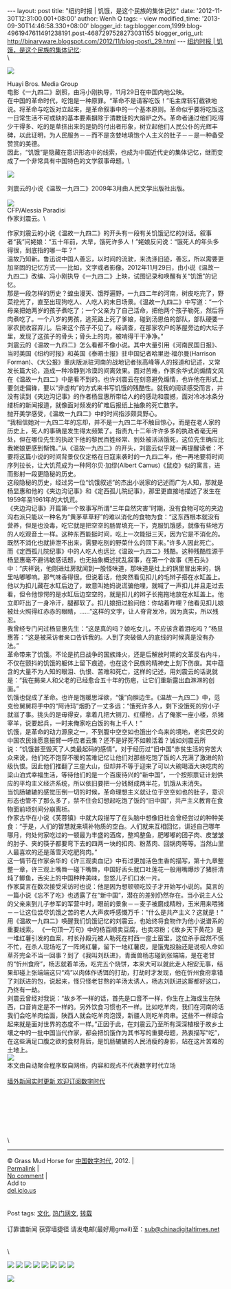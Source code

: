 --- layout: post title: "纽约时报 | 饥饿，是这个民族的集体记忆" date:
'2012-11-30T12:31:00.001+08:00' author: Wenh Q tags: - view
modified\_time: '2013-09-30T14:46:58.330+08:00' blogger\_id:
tag:blogger.com,1999:blog-4961947611491238191.post-4687297528273031155
blogger\_orig\_url:
http://binaryware.blogspot.com/2012/11/blog-post\_29.html --- [纽约时报
|
饥饿，是这个民族的集体记忆](http://feedproxy.google.com/~r/chinagfwblog/~3/dKcyPjJyZuk/):
\
\

![](http://graphics8.nytimes.com/images/2012/11/28/movies/cc291942a/cc291942a-articleLarge.jpg)

Huayi Bros. Media Group\
电影《一九四二》剧照，由冯小刚执导，11月29日在中国内地公映。\
在中国的革命时代，吃饱是一种原罪。“革命不是请客吃饭！”毛主席斩钉截铁地说。将革命与吃饭对立起来，是革命叙事中的一个基本原则。革命似乎要将吃饭这一日常生活不可或缺的基本要素摒除于清教徒的大熔炉之外。革命者通过他们吃得少干得多、吃的是草挤出来的是奶的付出者形象，树立起他们人民公仆的光辉丰碑，以此证明，为人民服务－－而不是贪婪地填饱个人主义的肚子－－是一种备受赞赏的美德。\
因此，“饥饿”是隐藏在意识形态中的线索，也成为中国近代史的集体记忆，继而变成了一个非常具有中国特色的文学叙事母题。\

![](http://graphics8.nytimes.com/images/2012/11/28/movies/cc291942/cc291942-popup.jpg)

刘震云的小说《温故一九四二》2009年3月由人民文学出版社出版。\
\
![](http://graphics8.nytimes.com/images/2012/11/27/movies/liuzhenyun/liuzhenyun-popup.jpg)\
CFP/Alessia Paradisi\
作家刘震云。\

作家刘震云的小说《温故一九四二》的开头有一段有关饥饿记忆的对话。叙事者“我”问姥娘：“五十年前，大旱，饿死许多人！”姥娘反问说：“饿死人的年头多得很，到底指的哪一年？”\
温故乃知新。鲁迅说中国人善忘，以时间的流驶，来洗涤旧迹，善忘，所以需要更加坚固的记忆方式——比如，文字或者影像。2012年11月29日，由小说《温故一九四二》改编、冯小刚执导《一九四二》上映，试图记录和唤醒有关“饥饿”的记忆。\
那是一段怎样的历史？蝗虫漫天、饿殍遍野，一九四二年的河南，树皮吃完了，野菜挖光了，直至出现狗吃人、人吃人的末日场景。《温故一九四二》中写道：“一个母亲把她两岁的孩子煮吃了；一个父亲为了自己活命，把他两个孩子勒死，然后将肉煮吃了。一个八岁的男孩，逃荒路上死了爹娘，碰到汤恩伯的部队，部队硬要一家农民收容弃儿。后来这个孩子不见了。经调查，在那家农户的茅屋旁边的大坛子里，发现了这孩子的骨头；骨头上的肉，被啃得干干净净。”\
刘震云的《温故一九四二》怎么看都不像小说。其中大量引用《河南民国日报》、当时美国《纽约时报》和英国《泰晤士报》驻中国记者哈里逊·福尔曼(Harrison
Forman)、《大公报》重庆版派驻河南的战地记者张高峰等人的报道和记述，又常发长篇大论，造成一种冷静到冷漠的间离效果。面对苦难，作家余华式的煽情文风在《温故一九四二》中是看不到的。也许刘震云在刻意避免煽情，也许他在形式上要剑走偏锋，要以“非虚构”的方式来书写饥饿的残酷性。就我的阅读感受而言，并没有读到《夹边沟记事》的作者杨显惠所带给人的的感动和震撼，面对冷冰冰条分缕析的新闻报道，就像面对频发的矿难后报纸上抽象的死亡数字。\
抛开美学感受，《温故一九四二》中的时间指涉颇具野心。\
“我相信她对一九四二年的忘却，并不是一九四二年不触目惊心，而是在老人家的历史上，死人的事确是发生得太频繁了。指责九十二年许许多多的执政者毫无用处，但在哪位先生的执政下他的黎民百姓经常、到处被活活饿死，这位先生确应比我姥娘更感到惭愧。”从《温故一九四二》的开头，刘震云似乎就一再提醒读者：不要将这篇小说的时间背景仅仅定格在日寇来袭时的一九四二年，他一再地要将时间序列拉长，让大饥荒成为一种阿尔贝·加缪(Albert
Camus)《鼠疫》似的寓言，进而影射一段更隐秘的历史。\
这段隐秘的历史，经过另一位“饥饿叙述”的杰出小说家的记述而广为人知，那就是杨显惠和他的《夹边沟记事》和《定西孤儿院纪事》，那里更直接地描述了发生在1959年至1961年的大饥荒。\
《夹边沟记事》开篇第一个故事写所谓“三年自然灾害”时期，没有食物可吃的夹边沟右派只能以一种名为“黄茅草草籽”的难以消化的食物为食：“这东西根本就没有营养，但是也没毒，吃它就是把空空的肠胃填充一下，克服饥饿感，就像有些地方的人吃观音土一样。这种东西能挺时间，吃上一次能挺三天，因为它是不消化的。既然不消化也就排泄不出来，需要吃别的野菜什么的顶下来。”许多人因此死亡。\
而《定西孤儿院纪事》中的人吃人也远比《温故一九四二》残酷。这种残酷性源于杨显惠毫不避讳敏感话题，也无抽象概述扰乱叙事，在第一个故事《黑石头》中：“庆祥说，他刚进灶房就闻到一股怪味道，那味道是灶上的锅里冒出来的，锅里咕嘟嘟响。那气味香得很。但说着话，他突然看见扣儿的毛辫子搭在水缸盖上。他以为扣儿藏在水缸后边了，故意叫她妈说谎骗他哩，就喊了一声扣儿并且走过去看，但令他惊愕的是水缸后边空空的，就是扣儿的辫子长拖拖地放在水缸盖上。他立即吓出了一身冷汗，腿都软了。扣儿娘扭过脸问他：你站着咋哩？他看见扣儿娘被灶火照得红赤赤的眼睛，……”这样的文字，让人脊背发冷，因为真实，所以残忍。\
我曾经专门问过杨显惠先生：“这是真的吗？娘吃女儿，不应该含着泪吃吗？”杨显惠答：“这是被采访者亲口告诉我的。人到了突破做人的底线的时候真是没有办法。”\
革命带来了饥饿。不论是抗日战争的国族烽火，还是后解放时期的文革反右内斗，不仅在颤抖的饥饿的躯体上留下痕迹，也在这个民族的精神史上刻下伤痕。其中蕴含的大量不为人知的眼泪、仇恨、苦难和死亡，这样的记述，用刘震云的话说就是：“我在揭亲人和父老的已经愈合五十年的伤疤，让它们重新露出血淋淋的创面。”\
饥饿也促成了革命。也许是饱暖思淫欲，“饿”向胆边生。《温故一九四二》中，范克俭舅舅将手中的“阿诗玛”烟扔了一丈多远：“饿死许多人，剩下没饿死的穷小子就滋了事。挑头的是毋得安，拿着几把大铡刀、红缨枪，占了俺家一座小楼，杀猪宰羊，说要起兵，一时来俺家吃白饭的有上千人！”\
饥饿，是革命的动力源泉之一，不到腹中空空如也饿出个鸟来的境地，老实巴交的中国农民谁愿意振臂一呼应者云集？还不是好死不如赖活着？诚如刘震云所说：“饥饿甚至毁灭了人类最起码的感情”。对于经历过“旧中国”赤贫生活的穷苦大众来说，他们吃不饱穿不暖的苦难记忆让他们对那些吃饱了饭的人充满了激进的阶级仇恨。因此他们推翻了三座大山，但却并不等于迎来了可以大碗喝酒大块吃肉的梁山泊式幸福生活，等待他们的是一个百废待兴的“新中国”，一个按照票证计划供应的平均主义经济系统，所以依旧要把一分钱掰成两半花，饥饿从未消失。\
当饥肠辘辘的感觉压倒一切的时候，革命理想主义就让位于空空如也的肚子，意识形态也管不了那么多了，禁不住会幻想起吃饱了饭的“旧中国”，共产主义教育在食物面前顷刻间分崩离析。\
作家古华在小说《芙蓉镇》中就大段描写了在头脑中想像旧社会曾经尝过的种种美食：“于是，人们的智慧就来填补物质的空白。人们就来互相回忆，讲述自己哪年哪月，何处何家吃过的一顿最为丰盛的酒席，整鸡整鱼，肥嘟嘟的团子肉、皮皱皱的肘子、夹的筷子都要弯下去的四两一块的扣肉、粉蒸肉、回锅肉等等。当然山里人最喜欢的还是落雪天吃肥狗肉。”\
这一情节在作家余华的《许三观卖血记》中有过更加活色生香的描写，第十九章整整一章，许三观上嘴唇一碰下嘴唇，中国好舌头就口吐莲花一般用嘴爆炒了猪肝清炖了鲫鱼，舌尖上的中国种种美味，忽悠儿子们口水一片。\
作家莫言在数次接受采访时也说：他是因为想顿顿吃饺子才开始写小说的。莫言的一篇小说《忘不了吃》也透露了在“新中国”，潜在的差别仍然存在。当小说主人公的父亲来到儿子参军的军营中时，眼前的景象－－麦子被磨成精粉，玉米用来喂猪－－让这位尝尽饥饿之苦的老人大声疾呼感慨万千：“什么是共产主义？这就是！”\
用《温故一九四二》唤醒我们饥饿记忆的刘震云，也始终将食物作为他小说谱系的重要线索。
《一句顶一万句》中的杨百顺卖豆腐，也卖凉粉；《故乡天下黄花》是一堆红薯引发的血案，村长孙殿元被人勒死在村西一座土窑里，这位杀手居然不慌不忙，在杀人现场吃了一阵烤红薯，留下一地红薯皮，是饿鬼投胎还是说视人命如草芥完全不当一回事？到了《我叫刘跃进》，青面兽杨志碰到张端端，是在老甘的“忻州食府”，杨志就着羊汤，吃完五个烧饼，本来大可以就此走人相安无事，结果却碰上张端端这只“鸡”以肉体作诱饵的打劫，打劫时才发现，他在忻州食府拿错了刘跃进的包，说起来，怪只怪老甘熬的羊汤太诱人，杨志刘跃进这厮都好这口，乃终有一劫。\
刘震云曾经对我说：“故乡不一样的话，首先是口音不一样，你生在上海或生在陕西，口音肯定是不一样的。另外饮食习惯也不一样。比如吃羊肉，我们在河南的话我们会吃羊肉烩面，陕西人就会吃羊肉泡馍，新疆人则吃羊肉串。这些不一样综合起来就是面对世界的态度不一样。”正因于此，在刘震云乃至所有深深植根于故乡土壤之中的一批中国当代作家，都会把饥饿作为其书写的重要母题，热衷描写“吃”，在这些满足口腹之欲的食材背后，是饥肠辘辘的人民消瘦的身影，站在这片苦难的土地上。\
![](http://feeds.feedburner.com/~r/nytcn/~4/ILkmYNAjXoc)\
本文由自动聚合程序取自网络，内容和观点不代表数字时代立场\
\
[墙外新闻实时更新 欢迎订阅数字时代](http://eepurl.com/msuvD)\
\
\
\
\
\
\
\
\

* * * * *

© Grass Mud Horse for [中国数字时代](https://mycdtweb.info/chinese),
2012. |\
[Permalink](https://mycdtweb.info/chinese/2012/11/%e7%ba%bd%e7%ba%a6%e6%97%b6%e6%8a%a5-%e9%a5%a5%e9%a5%bf%ef%bc%8c%e6%98%af%e8%bf%99%e4%b8%aa%e6%b0%91%e6%97%8f%e7%9a%84%e9%9b%86%e4%bd%93%e8%ae%b0%e5%bf%86/)
|\
[No
comment](https://mycdtweb.info/chinese/2012/11/%e7%ba%bd%e7%ba%a6%e6%97%b6%e6%8a%a5-%e9%a5%a5%e9%a5%bf%ef%bc%8c%e6%98%af%e8%bf%99%e4%b8%aa%e6%b0%91%e6%97%8f%e7%9a%84%e9%9b%86%e4%bd%93%e8%ae%b0%e5%bf%86/#comments)
|\
Add to\
[del.icio.us](http://del.icio.us/post?url=https://mycdtweb.info/chinese/2012/11/%e7%ba%bd%e7%ba%a6%e6%97%b6%e6%8a%a5-%e9%a5%a5%e9%a5%bf%ef%bc%8c%e6%98%af%e8%bf%99%e4%b8%aa%e6%b0%91%e6%97%8f%e7%9a%84%e9%9b%86%e4%bd%93%e8%ae%b0%e5%bf%86/&title=%E7%BA%BD%E7%BA%A6%E6%97%B6%E6%8A%A5%20%7C%20%E9%A5%A5%E9%A5%BF%EF%BC%8C%E6%98%AF%E8%BF%99%E4%B8%AA%E6%B0%91%E6%97%8F%E7%9A%84%E9%9B%86%E4%BD%93%E8%AE%B0%E5%BF%86)\
\
\
Post tags:
[文化](https://mycdtweb.info/chinese/tag/%e6%96%87%e5%8c%96/?category=10466),
[热门网文](https://mycdtweb.info/chinese/tag/%e7%83%ad%e9%97%a8%e7%bd%91%e6%96%87/?category=10466),
[转载](https://mycdtweb.info/chinese/tag/%e8%bd%ac%e8%bd%bd/?category=10466)\
\
订靠谱新闻 获穿墙捷径
请发电邮(最好用gmail)至：sub@chinadigitaltimes.net\
\
\
\

[![](http://feeds.feedburner.com/~ff/chinagfwblog?d=yIl2AUoC8zA)](http://feeds.feedburner.com/~ff/chinagfwblog?a=dKcyPjJyZuk:V5Wf8MJz3cA:yIl2AUoC8zA)
[![](http://feeds.feedburner.com/~ff/chinagfwblog?i=dKcyPjJyZuk:V5Wf8MJz3cA:-BTjWOF_DHI)](http://feeds.feedburner.com/~ff/chinagfwblog?a=dKcyPjJyZuk:V5Wf8MJz3cA:-BTjWOF_DHI)
[![](http://feeds.feedburner.com/~ff/chinagfwblog?i=dKcyPjJyZuk:V5Wf8MJz3cA:F7zBnMyn0Lo)](http://feeds.feedburner.com/~ff/chinagfwblog?a=dKcyPjJyZuk:V5Wf8MJz3cA:F7zBnMyn0Lo)
[![](http://feeds.feedburner.com/~ff/chinagfwblog?i=dKcyPjJyZuk:V5Wf8MJz3cA:V_sGLiPBpWU)](http://feeds.feedburner.com/~ff/chinagfwblog?a=dKcyPjJyZuk:V5Wf8MJz3cA:V_sGLiPBpWU)
[![](http://feeds.feedburner.com/~ff/chinagfwblog?d=qj6IDK7rITs)](http://feeds.feedburner.com/~ff/chinagfwblog?a=dKcyPjJyZuk:V5Wf8MJz3cA:qj6IDK7rITs)
[![](http://feeds.feedburner.com/~ff/chinagfwblog?d=l6gmwiTKsz0)](http://feeds.feedburner.com/~ff/chinagfwblog?a=dKcyPjJyZuk:V5Wf8MJz3cA:l6gmwiTKsz0)
[![](http://feeds.feedburner.com/~ff/chinagfwblog?i=dKcyPjJyZuk:V5Wf8MJz3cA:gIN9vFwOqvQ)](http://feeds.feedburner.com/~ff/chinagfwblog?a=dKcyPjJyZuk:V5Wf8MJz3cA:gIN9vFwOqvQ)
[![](http://feeds.feedburner.com/~ff/chinagfwblog?d=TzevzKxY174)](http://feeds.feedburner.com/~ff/chinagfwblog?a=dKcyPjJyZuk:V5Wf8MJz3cA:TzevzKxY174)

![](http://feeds.feedburner.com/~r/chinagfwblog/~4/dKcyPjJyZuk)
